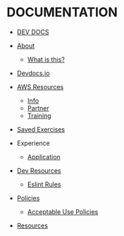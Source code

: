 DOCUMENTATION
=============

* [DEV DOCS](../README.md)
* [About](./intro/README.md)
    * [What is this?](./intro/this-resource.md)

* [Devdocs.io](./devdocsio/README.md)

* [AWS Resources](./aws/README.md)
    * [Info](./aws/info-resources.md)
    * [Partner](./aws/partner-resources.md)
    * [Training](./aws/training-resources.md)

* [Saved Exercises](./exercise/README.md)

* Experience
    * [Application](./exp/README.md)

* [Dev Resources](./dev-resources/README.md)
    * [Eslint Rules](./dev-resources/eslint-rules.md)

* [Policies](./policies/README.md)
    * [Acceptable Use Policies](./policies/acceptable-use-policy.md)

* [Resources](./resources/README.md)